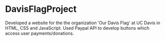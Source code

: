 # DavisFlagProject

Developed a website for the the organization 'Our Davis Flag' at UC Davis in HTML, CSS and JavaScript. Used Paypal API to develop buttons which access user payments/donations.
